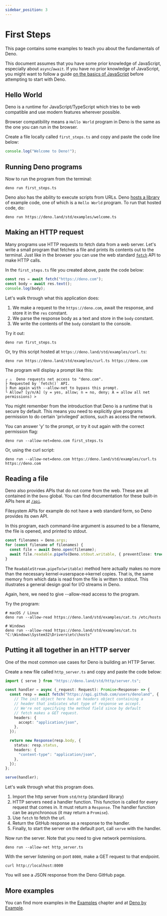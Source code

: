 ```yaml
---
sidebar_position: 3
---
```


# First Steps

This page contains some examples to teach you about the fundamentals of Deno.

This document assumes that you have some prior knowledge of JavaScript,
especially about `async`/`await`. If you have no prior knowledge of JavaScript,
you might want to follow a guide
[on the basics of JavaScript](https://developer.mozilla.org/en-US/docs/Learn/JavaScript)
before attempting to start with Deno.

## Hello World

Deno is a runtime for JavaScript/TypeScript which tries to be web compatible and
use modern features wherever possible.

Browser compatibility means a `Hello World` program in Deno is the same as the
one you can run in the browser.

Create a file locally called `first_steps.ts` and copy and paste the code line
below:

```ts
console.log("Welcome to Deno!");
```

## Running Deno programs

Now to run the program from the terminal:

```shell
deno run first_steps.ts
```

Deno also has the ability to execute scripts from URLs. Deno
[hosts a library](https://deno.land/std/examples) of example code, one of which
is a `Hello World` program. To run that hosted code, do:

```shell
deno run https://deno.land/std/examples/welcome.ts
```

## Making an HTTP request

Many programs use HTTP requests to fetch data from a web server. Let's write a
small program that fetches a file and prints its contents out to the terminal.
Just like in the browser you can use the web standard
[`fetch`](https://developer.mozilla.org/en-US/docs/Web/API/Fetch_API) API to
make HTTP calls.

In the `first_steps.ts` file you created above, paste the code below:

```ts
const res = await fetch("https://deno.com");
const body = await res.text();
console.log(body);
```

Let's walk through what this application does:

1. We make a request to the `https://deno.com`, await the response, and store it
   in the `res` constant.
1. We parse the response body as a text and store in the `body` constant.
1. We write the contents of the `body` constant to the console.

Try it out:

```shell
deno run first_steps.ts
```

Or, try this script hosted at `https://deno.land/std/examples/curl.ts`:

```shell
deno run https://deno.land/std/examples/curl.ts https://deno.com
```

The program will display a prompt like this:

```shell
┌ ⚠️  Deno requests net access to "deno.com".
├ Requested by `fetch()` API.
├ Run again with --allow-net to bypass this prompt.
└ Allow? [y/n/A] (y = yes, allow; n = no, deny; A = allow all net permissions) >
```

You might remember from the introduction that Deno is a runtime that is secure
by default. This means you need to explicitly give programs permission to do
certain 'privileged' actions, such as access the network.

You can answer 'y' to the prompt, or try it out again with the correct
permission flag:

```shell
deno run --allow-net=deno.com first_steps.ts
```

Or, using the curl script:

```shell
deno run --allow-net=deno.com https://deno.land/std/examples/curl.ts https://deno.com
```

## Reading a file

Deno also provides APIs that do not come from the web. These are all contained
in the `Deno` global. You can find documentation for these built-in APIs here at
[`/api`](https://deno.land/api).

Filesystem APIs for example do not have a web standard form, so Deno provides
its own API.

In this program, each command-line argument is assumed to be a filename, the
file is opened, and printed to stdout.

```ts
const filenames = Deno.args;
for (const filename of filenames) {
  const file = await Deno.open(filename);
  await file.readable.pipeTo(Deno.stdout.writable, { preventClose: true });
}
```

The `ReadableStream.pipeTo(writable)` method here actually makes no more than
the necessary kernel→userspace→kernel copies. That is, the same memory from
which data is read from the file is written to stdout. This illustrates a
general design goal for I/O streams in Deno.

Again, here, we need to give --allow-read access to the program.

Try the program:

```shell
# macOS / Linux
deno run --allow-read https://deno.land/std/examples/cat.ts /etc/hosts

# Windows
deno run --allow-read https://deno.land/std/examples/cat.ts "C:\Windows\System32\Drivers\etc\hosts"
```

## Putting it all together in an HTTP server

One of the most common use cases for Deno is building an HTTP Server.

Create a new file called `http_server.ts` and copy and paste the code below:

```ts
import { serve } from "https://deno.land/std/http/server.ts";

const handler = async (_request: Request): Promise<Response> => {
  const resp = await fetch("https://api.github.com/users/denoland", {
    // The init object here has an headers object containing a
    // header that indicates what type of response we accept.
    // We're not specifying the method field since by default
    // fetch makes a GET request.
    headers: {
      accept: "application/json",
    },
  });

  return new Response(resp.body, {
    status: resp.status,
    headers: {
      "content-type": "application/json",
    },
  });
};

serve(handler);
```

Let's walk through what this program does.

1. Import the http server from `std/http` (standard library)
2. HTTP servers need a handler function. This function is called for every
   request that comes in. It must return a `Response`. The handler function can
   be asynchronous (it may return a `Promise`).
3. Use `fetch` to fetch the url.
4. Return the GitHub response as a response to the handler.
5. Finally, to start the server on the default port, call `serve` with the
   handler.

Now run the server. Note that you need to give network permissions.

```shell
deno run --allow-net http_server.ts
```

With the server listening on port `8000`, make a GET request to that endpoint.

```shell
curl http://localhost:8000
```

You will see a JSON response from the Deno GitHub page.

## More examples

You can find more examples in the [Examples](../../tutorials) chapter and at
[Deno by Example](https://examples.deno.land/).
